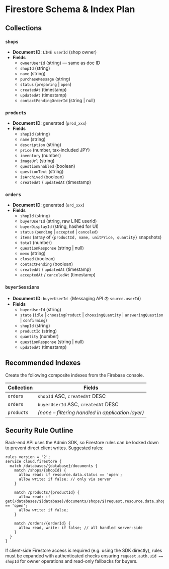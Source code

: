 # Firestore Schema & Index Plan

## Collections

### `shops`
- **Document ID**: `LINE userId` (shop owner)
- **Fields**
  - `ownerUserId` (string) — same as doc ID
  - `shopId` (string)
  - `name` (string)
  - `purchaseMessage` (string)
  - `status` (`preparing` | `open`)
  - `createdAt` (timestamp)
  - `updatedAt` (timestamp)
  - `contactPendingOrderId` (string | null)

### `products`
- **Document ID**: generated (`prod_xxx`)
- **Fields**
  - `shopId` (string)
  - `name` (string)
  - `description` (string)
  - `price` (number, tax-included JPY)
  - `inventory` (number)
  - `imageUrl` (string)
  - `questionEnabled` (boolean)
  - `questionText` (string)
  - `isArchived` (boolean)
  - `createdAt` / `updatedAt` (timestamp)

### `orders`
- **Document ID**: generated (`ord_xxx`)
- **Fields**
  - `shopId` (string)
  - `buyerUserId` (string, raw LINE userId)
  - `buyerDisplayId` (string, hashed for UI)
  - `status` (`pending` | `accepted` | `canceled`)
  - `items` (array of `{productId, name, unitPrice, quantity}` snapshots)
  - `total` (number)
  - `questionResponse` (string | null)
  - `memo` (string)
  - `closed` (boolean)
  - `contactPending` (boolean)
  - `createdAt` / `updatedAt` (timestamp)
  - `acceptedAt` / `canceledAt` (timestamp)

### `buyerSessions`
- **Document ID**: `buyerUserId`（Messaging API の `source.userId`）
- **Fields**
  - `buyerUserId` (string)
  - `state` (`idle` | `choosingProduct` | `choosingQuantity` | `answeringQuestion` | `confirming`)
  - `shopId` (string)
  - `productId` (string)
  - `quantity` (number)
  - `questionResponse` (string | null)
  - `updatedAt` (timestamp)

## Recommended Indexes

Create the following composite indexes from the Firebase console.

| Collection | Fields |
| --- | --- |
| `orders` | `shopId` ASC, `createdAt` DESC |
| `orders` | `buyerUserId` ASC, `createdAt` DESC |
| `products` | *(none – filtering handled in application layer)* |

## Security Rule Outline

Back-end API uses the Admin SDK, so Firestore rules can be locked down to prevent direct client writes. Suggested rules:

```firestore
rules_version = '2';
service cloud.firestore {
  match /databases/{database}/documents {
    match /shops/{shopId} {
      allow read: if resource.data.status == 'open';
      allow write: if false; // only via server
    }

    match /products/{productId} {
      allow read: if get(/databases/$(database)/documents/shops/$(request.resource.data.shopId)).data.status == 'open';
      allow write: if false;
    }

    match /orders/{orderId} {
      allow read, write: if false; // all handled server-side
    }
  }
}
```

If client-side Firestore access is required (e.g. using the SDK directly), rules must be expanded with authenticated checks ensuring `request.auth.uid == shopId` for owner operations and read-only fallbacks for buyers.
